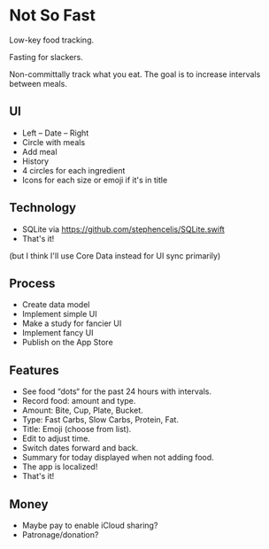 # Not So Fast

Low-key food tracking.

Fasting for slackers.

Non-committally track what you eat. The goal is to increase intervals between
meals.

## UI

* Left – Date – Right
* Circle with meals
* Add meal
* History
* 4 circles for each ingredient
* Icons for each size or emoji if it's in title

## Technology

* SQLite via https://github.com/stephencelis/SQLite.swift
* That's it!

(but I think I'll use Core Data instead for UI sync primarily)

## Process

* Create data model
* Implement simple UI
* Make a study for fancier UI
* Implement fancy UI
* Publish on the App Store

## Features

* See food “dots“ for the past 24 hours with intervals.
* Record food: amount and type.
* Amount: Bite, Cup, Plate, Bucket.
* Type: Fast Carbs, Slow Carbs, Protein, Fat.
* Title: Emoji (choose from list).
* Edit to adjust time.
* Switch dates forward and back.
* Summary for today displayed when not adding food.
* The app is localized!
* That's it!

## Money

* Maybe pay to enable iCloud sharing?
* Patronage/donation?

